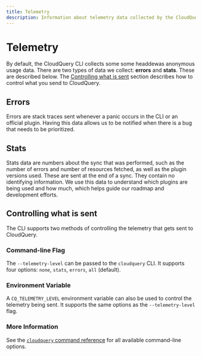 ```yaml
---
title: Telemetry
description: Information about telemetry data collected by the CloudQuery CLI.
---
```


# Telemetry

By default, the CloudQuery CLI collects some some headdewas anonymous usage data. There are two types of data we collect: **errors** and **stats**. These are described below. The [Controlling what is sent](#controlling-what-is-sent) section describes how to control what you send to CloudQuery.
 
## Errors

Errors are stack traces sent whenever a panic occurs in the CLI or an official plugin. Having this data allows us to be notified when there is a bug that needs to be prioritized.    
 
## Stats

Stats data are numbers about the sync that was performed, such as the number of errors and number of resources fetched, as well as the plugin versions used. These are sent at the end of a sync. They contain no identifying information. We use this data to understand which plugins are being used and how much, which helps guide our roadmap and development efforts.  

## Controlling what is sent

The CLI supports two methods of controlling the telemetry that gets sent to CloudQuery.

### Command-line Flag

The `--telemetry-level` can be passed to the `cloudquery` CLI. It supports four options: `none`, `stats`, `errors`, `all` (default).

### Environment Variable

A `CQ_TELEMETRY_LEVEL` environment variable can also be used to control the telemetry being sent. It supports the same options as the `--telemetry-level` flag.

### More Information

See the [`cloudquery` command reference](reference/cli/cloudquery) for all available command-line options.

